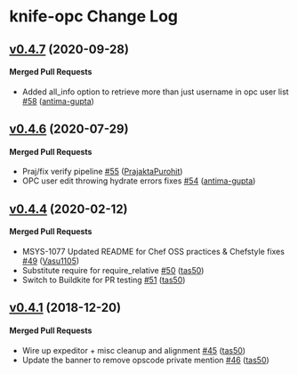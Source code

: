 # knife-opc Change Log

<!-- latest_release -->
<!-- latest_release -->

<!-- release_rollup -->
<!-- release_rollup -->

<!-- latest_stable_release -->
## [v0.4.7](https://github.com/chef/knife-opc/tree/v0.4.7) (2020-09-28)

#### Merged Pull Requests
- Added all_info option to retrieve more than just username in opc user list [#58](https://github.com/chef/knife-opc/pull/58) ([antima-gupta](https://github.com/antima-gupta))
<!-- latest_stable_release -->

## [v0.4.6](https://github.com/chef/knife-opc/tree/v0.4.6) (2020-07-29)

#### Merged Pull Requests
- Praj/fix verify pipeline [#55](https://github.com/chef/knife-opc/pull/55) ([PrajaktaPurohit](https://github.com/PrajaktaPurohit))
- OPC user edit throwing hydrate errors fixes [#54](https://github.com/chef/knife-opc/pull/54) ([antima-gupta](https://github.com/antima-gupta))

## [v0.4.4](https://github.com/chef/knife-opc/tree/v0.4.4) (2020-02-12)

#### Merged Pull Requests
- MSYS-1077 Updated README for Chef OSS practices &amp; Chefstyle fixes [#49](https://github.com/chef/knife-opc/pull/49) ([Vasu1105](https://github.com/Vasu1105))
- Substitute require for require_relative [#50](https://github.com/chef/knife-opc/pull/50) ([tas50](https://github.com/tas50))
- Switch to Buildkite for PR testing [#51](https://github.com/chef/knife-opc/pull/51) ([tas50](https://github.com/tas50))

## [v0.4.1](https://github.com/chef/knife-opc/tree/v0.4.1) (2018-12-20)

#### Merged Pull Requests
- Wire up expeditor + misc cleanup and alignment [#45](https://github.com/chef/knife-opc/pull/45) ([tas50](https://github.com/tas50))
- Update the banner to remove opscode private mention [#46](https://github.com/chef/knife-opc/pull/46) ([tas50](https://github.com/tas50))